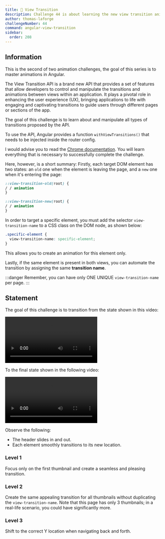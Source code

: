 ```yaml
---
title: 🔴 View Transition
description: Challenge 44 is about learning the new view transition animation API
author: thomas-laforge
challengeNumber: 44
command: angular-view-transition
sidebar:
  order: 208
---
```


## Information

This is the second of two animation challenges, the goal of this series is to master animations in Angular.

The View Transition API is a brand new API that provides a set of features that allow developers to control and manipulate the transitions and animations between views within an application.
It plays a pivotal role in enhancing the user experience (UX), bringing applications to life with engaging and captivating transitions to guide users through different pages or sections of the app.

The goal of this challenge is to learn about and manipulate all types of transitions proposed by the API.

To use the API, Angular provides a function `withViewTransitions()` that needs to be injected inside the router config.

I would advise you to read the [Chrome documentation](https://developer.chrome.com/docs/web-platform/view-transitions). You will learn everything that is necessary to successfully complete the challenge.

Here, however, is a short summary:
Firstly, each target DOM element has two states: an `old` one when the element is leaving the page, and a `new` one when it's entering the page:

```css
::view-transition-old(root) {
/ / animation
}

::view-transition-new(root) {
/ / animation
}
```

In order to target a specific element, you must add the selector `view-transition-name` to a CSS class on the DOM node, as shown below:

```css
.specific-element {
  view-transition-name: specific-element;
}
```

This allows you to create an animation for this element only.

Lastly, if the same element is present in both views, you can automate the transition by assigning the same **transition name**.

:::danger
Remember, you can have only ONE UNIQUE `view-transition-name` per page.
:::

## Statement

The goal of this challenge is to transition from the state shown in this video:

<video controls src="https://github.com/tomalaforge/angular-challenges/assets/30832608/1e247bc4-3826-4e1c-afb0-aebdfec2ee85">
</video>

To the final state shown in the following video:

<video controls src="https://github.com/tomalaforge/angular-challenges/assets/30832608/27850781-a948-4ed6-a7e4-096473b755aa">
</video>

Observe the following:

- The header slides in and out.
- Each element smoothly transitions to its new location.

### Level 1

Focus only on the first thumbnail and create a seamless and pleasing transition.

### Level 2

Create the same appealing transition for all thumbnails without duplicating the `view-transition-name`. Note that this page has only 3 thumbnails; in a real-life scenario, you could have significantly more.

### Level 3

Shift to the correct Y location when navigating back and forth.

